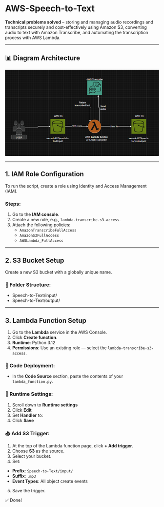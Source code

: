 # AWS-Speech-to-Text

**Technical problems solved** – storing and managing audio recordings and transcripts securely and cost-effectively using Amazon S3, converting audio to text with Amazon Transcribe, and automating the transcription process with AWS Lambda.

---

## 📊 Diagram Architecture

![Architecture](diagram-speech-to-text.png)

---

## 1. IAM Role Configuration

To run the script, create a role using Identity and Access Management (IAM).

### Steps:
1. Go to the **IAM console**.
2. Create a new role, e.g., `lambda-transcribe-s3-access`.
3. Attach the following policies:
   - `AmazonTranscribeFullAccess`
   - `AmazonS3FullAccess`
   - `AWSLambda_FullAccess`

---

## 2. S3 Bucket Setup

Create a new S3 bucket with a globally unique name.

### 📁 Folder Structure:
- Speech-to-Text/input/
- Speech-to-Text/output/
---

## 3. Lambda Function Setup

1. Go to the **Lambda** service in the AWS Console.
2. Click **Create function**.
3. **Runtime**: Python 3.12  
4. **Permissions**: Use an existing role — select the `lambda-transcribe-s3-access`.

### 🧾 Code Deployment:
- In the **Code Source** section, paste the contents of your `lambda_function.py`.

### 🔧 Runtime Settings:
1. Scroll down to **Runtime settings**
2. Click **Edit**
3. Set **Handler** to:  
4. Click **Save**

### 📥 Add S3 Trigger:
1. At the top of the Lambda function page, click **+ Add trigger**.
2. Choose **S3** as the source.
3. Select your bucket.
4. Set:
- **Prefix**: `Speech-to-Text/input/`
- **Suffix**: `.mp3`
- **Event Types**: All object create events
5. Save the trigger.

✅ Done!